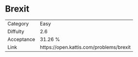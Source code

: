 # Brexit

<table>
    <tr>
        <td>Category</td>
        <td>Easy</td>
    </tr>
    <tr>
        <td>Diffulty</td>
        <td>2.6</td>
    </tr>
    <tr>
        <td>Acceptance</td>
        <td>31.26 %</td>
    </tr>
    <tr>
        <td>Link</td>
        <td>https://open.kattis.com/problems/brexit</td>
    </tr>
</table>